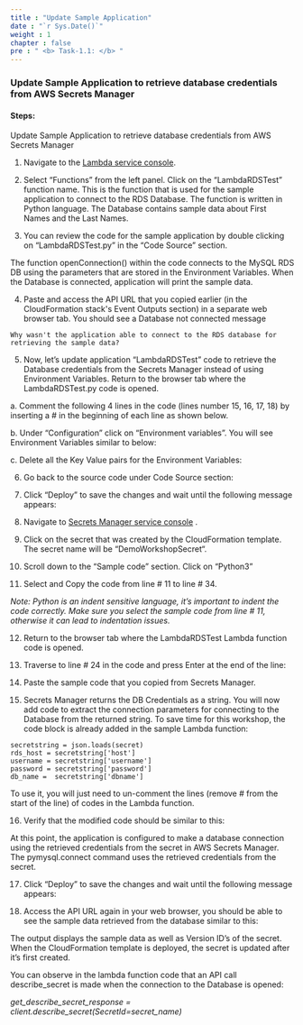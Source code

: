```yaml
---
title : "Update Sample Application"
date : "`r Sys.Date()`"
weight : 1
chapter : false
pre : " <b> Task-1.1: </b> "
---
```




### Update Sample Application to retrieve database credentials from AWS Secrets Manager
#### Steps:
Update Sample Application to retrieve database credentials from AWS Secrets Manager

1. Navigate to the [Lambda service console](https://console.aws.amazon.com/lambda).

2. Select “Functions” from the left panel. Click on the “LambdaRDSTest” function name. This is the function that is used for the sample application to connect to the RDS Database. The function is written in Python language. The Database contains sample data about First Names and the Last Names.

3. You can review the code for the sample application by double clicking on “LambdaRDSTest.py” in the “Code Source” section.



The function openConnection() within the code connects to the MySQL RDS DB using the parameters that are stored in the Environment Variables. When the Database is connected, application will print the sample data.

4. Paste and access the API URL that you copied earlier (in the CloudFormation stack's Event Outputs section) in a separate web browser tab. You should see a Database not connected message
```
Why wasn't the application able to connect to the RDS database for retrieving the sample data?
```


5. Now, let’s update application “LambdaRDSTest” code to retrieve the Database credentials from the Secrets Manager instead of using Environment Variables. Return to the browser tab where the LambdaRDSTest.py code is opened.

a. Comment the following 4 lines in the code (lines number 15, 16, 17, 18) by inserting a # in the beginning of each line as shown below.

b. Under “Configuration” click on “Environment variables”. You will see Environment Variables similar to below:

c. Delete all the Key Value pairs for the Environment Variables:

6. Go back to the source code under Code Source section:



7. Click “Deploy” to save the changes and wait until the following message appears:



8. Navigate to [Secrets Manager service console](https://console.aws.amazon.com/secretsmanager) .



9. Click on the secret that was created by the CloudFormation template. The secret name will be “DemoWorkshopSecret“.



10. Scroll down to the “Sample code” section. Click on “Python3”



11. Select and Copy the code from line # 11 to line # 34.

*Note: Python is an indent sensitive language, it’s important to indent the code correctly. Make sure you select the sample code from line # 11, otherwise it can lead to indentation issues.*


12. Return to the browser tab where the LambdaRDSTest Lambda function code is opened.



13. Traverse to line # 24 in the code and press Enter at the end of the line:



14. Paste the sample code that you copied from Secrets Manager.




15. Secrets Manager returns the DB Credentials as a string. You will now add code to extract the connection parameters for connecting to the Database from the returned string. To save time for this workshop, the code block is already added in the sample Lambda function:
```
secretstring = json.loads(secret)
rds_host = secretstring['host']
username = secretstring['username']
password = secretstring['password']
db_name =  secretstring['dbname']
```

To use it, you will just need to un-comment the lines (remove # from the start of the line) of codes in the Lambda function.


16. Verify that the modified code should be similar to this:

At this point, the application is configured to make a database connection using the retrieved credentials from the secret in AWS Secrets Manager. The pymysql.connect command uses the retrieved credentials from the secret.


17. Click “Deploy” to save the changes and wait until the following message appears:



18. Access the API URL again in your web browser, you should be able to see the sample data retrieved from the database similar to this:

The output displays the sample data as well as Version ID’s of the secret. When the CloudFormation template is deployed, the secret is updated after it’s first created.

You can observe in the lambda function code that an API call describe_secret is made when the connection to the Database is opened:

*get_describe_secret_response = client.describe_secret(SecretId=secret_name)*